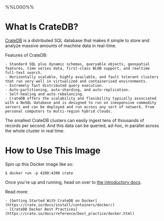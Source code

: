 %%LOGO%%

# What Is CrateDB?

[CrateDB](github.com/crate/crate) is a distributed SQL database that makes it simple to store and analyze massive amounts of machine data in real-time.

Features of CrateDB:

	- Standard SQL plus dynamic schemas, queryable objects, geospatial features, time series data, first-class BLOB support, and realtime full-text search.
	- Horizontally scalable, highly available, and fault tolerant clusters that run very well in virtualized and containerised environments.
	- Extremely fast distributed query execution.
	- Auto-partitioning, auto-sharding, and auto-replication.
	- Self-healing and auto-rebalancing.
	- CrateDB offers the scalability and flexibility typically associated with a NoSQL database and is designed to run on inexpensive commodity servers and can be deployed and run across any sort of network. From personal computers to multi-region hybrid clouds.

The smallest CrateDB clusters can easily ingest tens of thousands of records per second. And this data can be queried, ad-hoc, in parallel across the whole cluster in real time.

# How to Use This Image

Spin up this Docker image like so:

	$ docker run -p 4200:4200 crate

Once you're up and running, head on over to [the introductory docs](https://crate.io/docs/stable/hello.html).

Read more:

	- [Getting Started With CrateDB on Docker](https://crate.io/docs/install/containers/docker/)
	- [CrateDB Docker Best Practices](https://crate.io/docs/reference/best_practice/docker.html)
